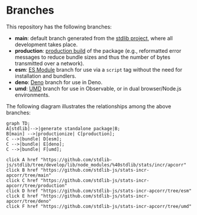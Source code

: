 <!--

@license Apache-2.0

Copyright (c) 2022 The Stdlib Authors.

Licensed under the Apache License, Version 2.0 (the "License");
you may not use this file except in compliance with the License.
You may obtain a copy of the License at

    http://www.apache.org/licenses/LICENSE-2.0

Unless required by applicable law or agreed to in writing, software
distributed under the License is distributed on an "AS IS" BASIS,
WITHOUT WARRANTIES OR CONDITIONS OF ANY KIND, either express or implied.
See the License for the specific language governing permissions and
limitations under the License.

-->

# Branches

This repository has the following branches:

-   **main**: default branch generated from the [stdlib project][stdlib-url], where all development takes place.
-   **production**: [production build][production-url] of the package (e.g., reformatted error messages to reduce bundle sizes and thus the number of bytes transmitted over a network).
-   **esm**: [ES Module][esm-url] branch for use via a `script` tag without the need for installation and bundlers.
-   **deno**: [Deno][deno-url] branch for use in Deno.
-   **umd**: [UMD][umd-url] branch for use in Observable, or in dual browser/Node.js environments.

The following diagram illustrates the relationships among the above branches:

```mermaid
graph TD;
A[stdlib]-->|generate standalone package|B;
B[main] -->|productionize| C[production];
C -->|bundle| D[esm];
C -->|bundle| E[deno];
C -->|bundle| F[umd];

click A href "https://github.com/stdlib-js/stdlib/tree/develop/lib/node_modules/%40stdlib/stats/incr/apcorr"
click B href "https://github.com/stdlib-js/stats-incr-apcorr/tree/main"
click C href "https://github.com/stdlib-js/stats-incr-apcorr/tree/production"
click D href "https://github.com/stdlib-js/stats-incr-apcorr/tree/esm"
click E href "https://github.com/stdlib-js/stats-incr-apcorr/tree/deno"
click F href "https://github.com/stdlib-js/stats-incr-apcorr/tree/umd"
```

[stdlib-url]: https://github.com/stdlib-js/stdlib/tree/develop/lib/node_modules/%40stdlib/stats/incr/apcorr
[production-url]: https://github.com/stdlib-js/stats-incr-apcorr/tree/production
[deno-url]: https://github.com/stdlib-js/stats-incr-apcorr/tree/deno
[umd-url]: https://github.com/stdlib-js/stats-incr-apcorr/tree/umd
[esm-url]: https://github.com/stdlib-js/stats-incr-apcorr/tree/esm